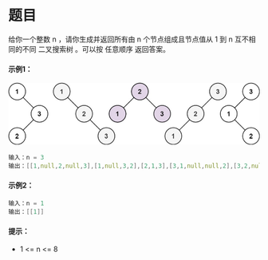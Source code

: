 # 题目
给你一个整数 n ，请你生成并返回所有由 n 个节点组成且节点值从 1 到 n 互不相同的不同 二叉搜索树 。可以按 任意顺序 返回答案。

#### 示例1：
![图片](../Images/0095.jpg)
```c++
输入：n = 3
输出：[[1,null,2,null,3],[1,null,3,2],[2,1,3],[3,1,null,null,2],[3,2,null,1]]
```

#### 示例2：

```c++
输入：n = 1
输出：[[1]]
```

#### 提示：

* 1 <= n <= 8